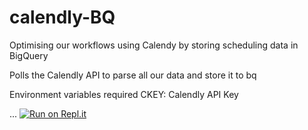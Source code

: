 # calendly-BQ

Optimising our workflows using Calendy by storing scheduling data in BigQuery

Polls the Calendly API to parse all our data and store it to bq

Environment variables required
CKEY: Calendly API Key

...
[![Run on Repl.it](https://repl.it/badge/github/kittymayo/calendly-BQ)](https://repl.it/github/kittymayo/calendly-BQ)